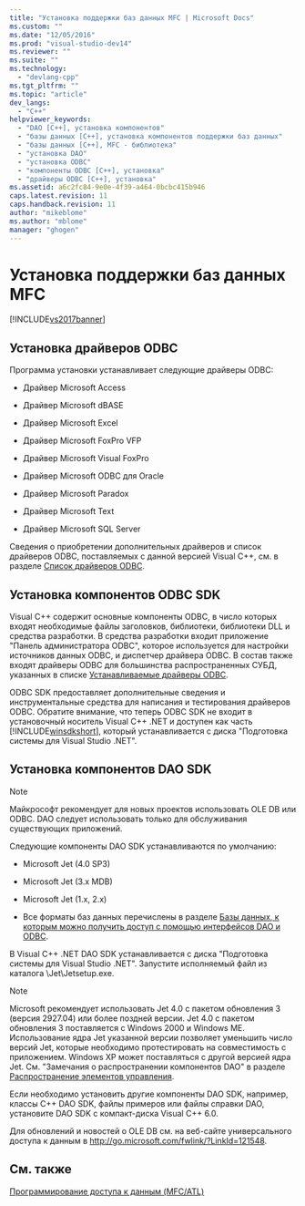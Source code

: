 ```yaml
---
title: "Установка поддержки баз данных MFC | Microsoft Docs"
ms.custom: ""
ms.date: "12/05/2016"
ms.prod: "visual-studio-dev14"
ms.reviewer: ""
ms.suite: ""
ms.technology: 
  - "devlang-cpp"
ms.tgt_pltfrm: ""
ms.topic: "article"
dev_langs: 
  - "C++"
helpviewer_keywords: 
  - "DAO [C++], установка компонентов"
  - "базы данных [C++], установка компонентов поддержки баз данных"
  - "базы данных [C++], MFC - библиотека"
  - "установка DAO"
  - "установка ODBC"
  - "компоненты ODBC [C++], установка"
  - "драйверы ODBC [C++], установка"
ms.assetid: a6c2fc84-9e0e-4f39-a464-0bcbc415b946
caps.latest.revision: 11
caps.handback.revision: 11
author: "mikeblome"
ms.author: "mblome"
manager: "ghogen"
---
```

# Установка поддержки баз данных MFC
[!INCLUDE[vs2017banner](../assembler/inline/includes/vs2017banner.md)]

##  <a name="_core_odbc_drivers_installed"></a> Установка драйверов ODBC  
 Программа установки устанавливает следующие драйверы ODBC:  
  
-   Драйвер Microsoft Access  
  
-   Драйвер Microsoft dBASE  
  
-   Драйвер Microsoft Excel  
  
-   Драйвер Microsoft FoxPro VFP  
  
-   Драйвер Microsoft Visual FoxPro  
  
-   Драйвер Microsoft ODBC для Oracle  
  
-   Драйвер Microsoft Paradox  
  
-   Драйвер Microsoft Text  
  
-   Драйвер Microsoft SQL Server  
  
 Сведения о приобретении дополнительных драйверов и список драйверов ODBC, поставляемых с данной версией Visual C\+\+, см. в разделе [Список драйверов ODBC](../data/odbc/odbc-driver-list.md).  
  
##  <a name="_core_odbc_sdk_components_installed"></a> Установка компонентов ODBC SDK  
 Visual C\+\+ содержит основные компоненты ODBC, в число которых входят необходимые файлы заголовков, библиотеки, библиотеки DLL и средства разработки.  В средства разработки входит приложение "Панель администратора ODBC", которое используется для настройки источников данных ODBC, и диспетчер драйвера ODBC.  В состав также входят драйверы ODBC для большинства распространенных СУБД, указанных в списке [Устанавливаемые драйверы ODBC](#_core_odbc_drivers_installed).  
  
 ODBC SDK предоставляет дополнительные сведения и инструментальные средства для написания и тестирования драйверов ODBC.  Обратите внимание, что теперь ODBC SDK не входит в установочный носитель Visual C\+\+ .NET и доступен как часть [!INCLUDE[winsdkshort](../atl/reference/includes/winsdkshort_md.md)], который устанавливается с диска "Подготовка системы для Visual Studio .NET".  
  
##  <a name="_core_dao_sdk_components_installed"></a> Установка компонентов DAO SDK  
  
> [!NOTE]
>  Майкрософт рекомендует для новых проектов использовать OLE DB или ODBC.  DAO следует использовать только для обслуживания существующих приложений.  
  
 Следующие компоненты DAO SDK устанавливаются по умолчанию:  
  
-   Microsoft Jet \(4.0 SP3\)  
  
-   Microsoft Jet \(3.x MDB\)  
  
-   Microsoft Jet \(1.x, 2.x\)  
  
-   Все форматы баз данных перечислены в разделе [Базы данных, к которым можно получить доступ с помощью интерфейсов DAO и ODBC](../data/what-data-sources-can-i-access-with-dao-and-odbc-q.md).  
  
 В Visual C\+\+ .NET DAO SDK устанавливается с диска "Подготовка системы для Visual Studio .NET".  Запустите исполняемый файл из каталога \\Jet\\Jetsetup.exe.  
  
> [!NOTE]
>  Microsoft рекомендует использовать Jet 4.0 с пакетом обновления 3 \(версия 2927.04\) или более поздней версии.  Jet 4.0 с пакетом обновления 3 поставляется с Windows 2000 и Windows ME.  Использование ядра Jet указанной версии позволяет уменьшить число версий Jet, которые необходимо протестировать на совместимость с приложением.  Windows XP может поставляться с другой версией ядра Jet.  См. "Замечания о распространении компонентов DAO" в разделе [Распространение элементов управления](../Topic/Redistributing%20Controls.md).  
  
 Если необходимо установить другие компоненты DAO SDK, например, классы C\+\+ DAO SDK, файлы примеров или файлы справки DAO, установите DAO SDK с компакт\-диска Visual C\+\+ 6.0.  
  
 Для обновлений и новостей о OLE DB см. на веб\-сайте универсального доступа к данным в [http:\/\/go.microsoft.com\/fwlink\/?LinkId\=121548](http://go.microsoft.com/fwlink/?LinkId=121548).  
  
## См. также  
 [Программирование доступа к данным \(MFC\/ATL\)](../data/data-access-programming-mfc-atl.md)